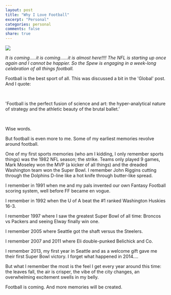 ```yaml
---
layout: post
title: "Why I Love Football"
excerpt: "Personal"
categories: personal
comments: false
share: true
---
```


![](http://rlv.zcache.com/football_heart_cutting_board-r144f592352ec4ec688cacfe4068ce86f_i9824_8byvr_512.jpg)

*It is coming.....it is coming......it is almost here!!!! The NFL is starting up once again and I cannot be happier. So the Spew is engaging in a week-long celebration of all things football.*


Football is the best sport of all. This was discussed a bit in the 'Global' post. And I quote:

<br>

'Football is the perfect fusion of science and art: the hyper-analytical nature of strategy and the athletic beauty of the brutal ballet.'


<br>


Wise words.



But football is even more to me. Some of my earliest memories revolve around football.

One of my first sports memories (who am I kidding, I only remember sports things) was the 1982 NFL season; the strike. Teams only played 9 games, Mark Moseley won the MVP (a kicker of all things) and the dreaded Washington team won the Super Bowl. I remember John Riggins cutting through the Dolphins D-line like a hot knife through butter-like spread. 

I remember in 1991 when me and my pals invented our own Fantasy Football scoring system, well before FF became en vogue.


I remember in 1992 when the U of A beat the #1 ranked Washington Huskies 16-3.

I remember 1997 where I saw the greatest Super Bowl of all time: Broncos vs Packers and seeing Elway finally win one.


I remember 2005 where Seattle got the shaft versus the Steelers.

I remember 2007 and 2011 where Eli double-punked Belichick and Co. 

I remember 2013, my first year in Seattle and as a welcome gift gave me their first Super Bowl victory. I forget what happened in 2014....


But what I remember the most is the feel I get every year around this time: the leaves fall, the air is crisper, the vibe of the city changes, an overwhelming excitement swells in my belly. 


Football is coming. And more memories will be created. 
